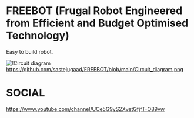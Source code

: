 # FREEBOT (Frugal Robot Engineered from Efficient and Budget Optimised Technology)
Easy to build robot.

![!Circuit diagram](https://github.com/sastejugaad/FREEBOT/blob/main/Circuit_diagram.png)https://github.com/sastejugaad/FREEBOT/blob/main/Circuit_diagram.png

# SOCIAL
https://www.youtube.com/channel/UCe5G9yS2XvetGfjfT-O89vw
